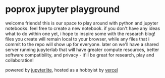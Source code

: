 # poprox jupyter playground

welcome friends! this is our space to play around with python and jupyter notebooks. feel free to create a new notebook. if you don't have any ideas what to do within one yet, i hope to inspire some with the research blog! files you create will remain local to your browser, while any files that i commit to the repo will show up for everyone. later on we'll have a shared server running jupyterlab that will have greater compute resources, better software compatibility, and privacy - it'll be great for research, play and collaboration! 

powered by [jupyterlite](https://discourse.jupyter.org/t/jupyterlite-jupyter-webassembly-python/9939), hosted as a hobbyist by [vercel](https://vercel.com)
